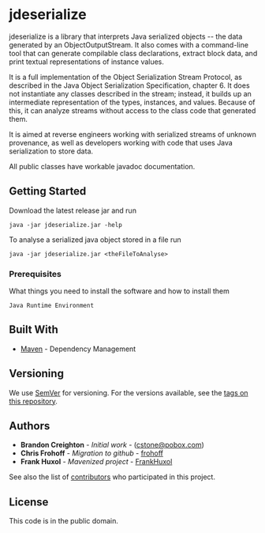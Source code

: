 # jdeserialize

jdeserialize is a library that interprets Java serialized objects -- the data generated by an ObjectOutputStream.  It also comes with a command-line tool that can generate compilable class declarations, extract block data, and print textual representations of instance values.

It is a full implementation of the Object Serialization Stream Protocol, as described in the Java Object Serialization Specification, chapter 6.  It does not instantiate any classes described in the stream; instead, it builds up an intermediate representation of the types, instances, and values.  Because of this, it can analyze streams without access to the class code that generated them.

It is aimed at reverse engineers working with serialized streams of unknown provenance, as well as developers working with code that uses Java serialization to store data. 

All public classes have workable javadoc documentation.


## Getting Started

Download the latest release jar and run
```
java -jar jdeserialize.jar -help
```

To analyse a serialized java object stored in a file run
```
java -jar jdeserialize.jar <theFileToAnalyse>
```

### Prerequisites

What things you need to install the software and how to install them

```
Java Runtime Environment
```

## Built With

* [Maven](https://maven.apache.org/) - Dependency Management

## Versioning

We use [SemVer](http://semver.org/) for versioning. For the versions available, see the [tags on this repository](https://github.com/your/project/tags). 

## Authors

* **Brandon Creighton** - *Initial work* - (<cstone@pobox.com>)
* **Chris Frohoff** - *Migration to github* - [frohoff](https://github.com/frohoff)
* **Frank Huxol** - *Mavenized project* - [FrankHuxol](https://github.com/FrankHuxol)

See also the list of [contributors](https://github.com/FrankHuxol/jdeserialize/contributors) who participated in this project.

## License

This code is in the public domain.

